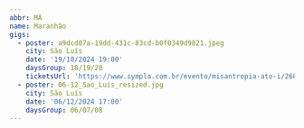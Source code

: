 ```yaml
---
abbr: MA
name: Maranhão
gigs:
  - poster: a9dcd07a-19dd-431c-83cd-b0f0349d9821.jpeg
    city: São Luís
    date: '19/10/2024 19:00'
    daysGroup: 18/19/20
    ticketsUrl: 'https://www.sympla.com.br/evento/misantropia-ato-i/2604926'
  - poster: 06-12_Sao_Luis_resized.jpg
    city: São Luís
    date: '06/12/2024 17:00'
    daysGroup: 06/07/08
---
```


